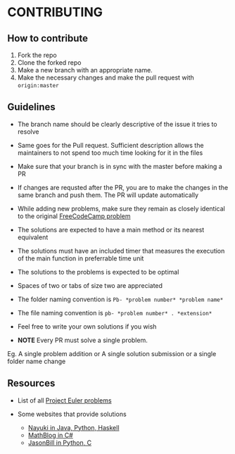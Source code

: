 # CONTRIBUTING

## How to contribute

1. Fork the repo
2. Clone the forked repo
3. Make a new branch with an appropriate name.
4. Make the necessary changes and make the pull request with `origin:master`


## Guidelines

* The branch name should be clearly descriptive of the issue it tries to resolve
* Same goes for the Pull request. Sufficient description allows the maintainers to not spend too much time looking for it in the files
* Make sure that your branch is in sync with the master before making a PR
* If changes are requsted after the PR, you are to make the changes in the same branch and push them. The PR will update automatically
* While adding new problems, make sure they remain as closely identical to the original [FreeCodeCamp problem](https://learn.freecodecamp.org/coding-interview-prep/project-euler)

* The solutions are expected to have a main method or its nearest equivalent
* The solutions must have an included timer that measures the execution of the main function in preferrable time unit
* The solutions to the problems is expected to be optimal
* Spaces of two or tabs of size two are appreciated
* The folder naming convention is `Pb- *problem number* *problem name*`
* The file naming convention is `pb- *problem number* . *extension*`

* Feel free to write your own solutions if you wish

* **NOTE** Every PR must solve a single problem.

Eg. A single problem addition or A single solution submission or a single folder name change


## Resources
* List of all [Project Euler problems](https://learn.freecodecamp.org/coding-interview-prep/project-euler)

* Some websites that provide solutions
    * [Nayuki in Java, Python, Haskell](https://www.nayuki.io/page/project-euler-solutions)
    * [MathBlog in C#](https://www.mathblog.dk/project-euler-solutions/)
    * [JasonBill in Python, C](http://code.jasonbhill.com/project-euler/)
